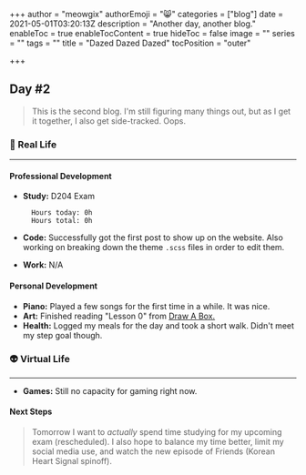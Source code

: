 +++
author = "meowgix"
authorEmoji = "😸"
categories = ["blog"]
date = 2021-05-01T03:20:13Z
description = "Another day, another blog."
enableToc = true
enableTocContent = true
hideToc = false
image = ""
series = ""
tags = ""
title = "Dazed Dazed Dazed"
tocPosition = "outer"

+++
## Day #2

> This is the second blog. I'm still figuring many things out, but as I get it together, I also get side-tracked. Oops.

### 🌱 Real Life

***

#### Professional Development

* **Study:**  D204 Exam

        Hours today: 0h
        Hours total: 0h

* **Code:**  Successfully got the first post to show up on the website. Also working on breaking down the theme `.scss` files in order to edit them.
* **Work:**  N/A

#### Personal Development

* **Piano:**  Played a few songs for the first time in a while. It was nice.
* **Art:**  Finished reading "Lesson 0" from [Draw A Box.](https:\\drawabox.com)
* **Health:**  Logged my meals for the day and took a short walk. Didn't meet my step goal though.

### 👽 Virtual Life

***

* **Games:**  Still no capacity for gaming right now.

#### Next Steps

> Tomorrow I want to _actually_ spend time studying for my upcoming exam (rescheduled). I also hope to balance my time better, limit my social media use, and watch the new episode of Friends (Korean Heart Signal spinoff).